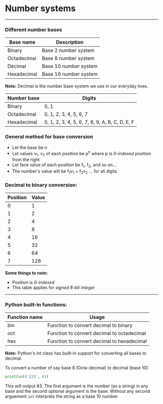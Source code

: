# Number systems
---
### Different number bases

| Base name   | Description           |
|-------------|-----------------------|
| Binary      | Base 2 number system  |
| Octadecimal | Base 8 number system  |
| Decimal     | Base 10 number system |
| Hexadecimal | Base 16 number system |

**Note:** Decimal is the number base system we use in our everyday lives.


Number base	| Digits
 ---		| ---
Binary		| 0, 1
Octadecimal	| 0, 1, 2, 3, 4, 5, 6, 7
Hexadecimal	| 0, 1, 2, 3, 4, 5, 6, 7, 8, 9, A, B, C, D, E, F

### General method for base conversion
 - Let the base be n
 - Let values v<sub>1</sub>, v<sub>2</sub> of each position be p<sup>n</sup> where p is *0-indexed* position from the right
 - Let face value of each position be f<sub>1</sub>, f<sub>2</sub>, and so on... 
 - The number's value will be
     f<sub>1</sub>v<sub>1</sub> + f<sub>2</sub>v<sub>2</sub> ... for all digits

### Decimal to binary conversion:

Position	|Value
----------------|-----
0		|1
1		|2
2		|4
3		|8
4		|16
5		|32
6		|64
7		|128

**Some things to note:**
 - Position is *0-indexed*
 - This table applies for *signed 8-bit integer*


---

### Python built-in functions:

Function name	| Usage
 ---		| ---
bin		| Function to convert decimal to binary
oct		| Function to convert decimal to octadecimal
hex		| Function to convert decimal to hexadecimal

**Note:** Python's int class has built-in support for converting all bases to decimal.

To convert a number of say base 8 (Octa-decimal) to decimal (base 10):
```python
print(int('123', 8))
```
This will output 83.
The first argument is the number (as a string) in any base and the second optional argument is the base. 
Without any second arguement `int` interprets the string as a base 10 number.
